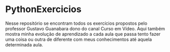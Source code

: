 # PythonExercicios
 
 Nesse repositório se encontram todos os exercícios propostos pelo professor Gustavo Guanabara dono do canal Curso em Vídeo. Aqui também mostra minha evolução de aprendizado a cada aula que passa tento fazer uma coisa ou outra de diferente com meus conhecimentos até aquela determinada aula.